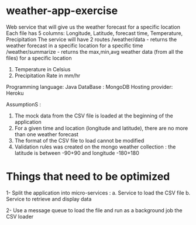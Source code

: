 # weather-app-exercise

Web service that will give us the weather forecast for a
specific location
Each file has 5 columns:
Longitude, Latitude, forecast time, Temperature, Precipitation
The service will have 2 routes
/weather/data - returns the weather forecast in a specific location for a specific time
/weather/summarize - returns the max,min,avg weather data (from all the files) for a specific location
1. Temperature in Celsius
2. Precipitation Rate in mm/hr


  Programming language: Java
  DataBase : MongoDB
  Hosting provider: Heroku


AssumptionS : 
1. The mock data from the CSV file is loaded at the beginning of the application
2. For a given time and location (longitude and latitude), there are no more than one weather forecast 
3. The format of the CSV file to load cannot be modified
4. Validation rules was created on the mongo weather collection : the latitude is between -90\+90 and longitude -180\+180



# Things that need to be optimized
1- Split the application into micro-services : 
  a. Service to load the CSV file
  b. Service to retrieve and display data 
  
2- Use a message queue to load the file and run as a background job the CSV loader


